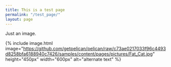 ```yaml
---
title: This is a test page
permalink: "/test_page/"
layout: page
---
```




Just an image.



{% include image.html image="https://github.com/getpelican/pelican/raw/c73ae0217033f96c4493d8258bfa6188940c7426/samples/content/pages/pictures/Fat_Cat.jpg" height="450px" width="600px" alt="alternate text" %}
